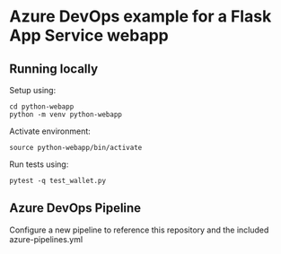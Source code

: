 # Azure DevOps example for a Flask App Service webapp

## Running locally

Setup using:
```
cd python-webapp
python -m venv python-webapp
```
Activate environment:
```
source python-webapp/bin/activate
```

Run tests using:

```
pytest -q test_wallet.py
```

## Azure DevOps Pipeline
Configure a new pipeline to reference this repository and the included azure-pipelines.yml
